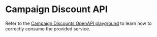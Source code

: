 # Campaign Discount API

Refer to the [Campaign Discounts OpenAPI playground](/api/sandbox.html?spec=campaign_discount.json) to learn how to correctly consume the provided service.

